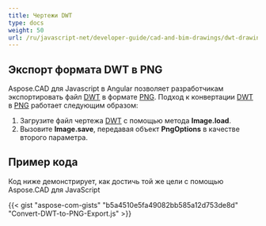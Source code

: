 ```yaml
---
title: Чертежи DWT
type: docs
weight: 50
url: /ru/javascript-net/developer-guide/cad-and-bim-drawings/dwt-drawings/
---
```


## **Экспорт формата DWT в PNG**

Aspose.CAD для Javascript в Angular позволяет разработчикам экспортировать файл [DWT](https://docs.fileformat.com/cad/dwt/) в формате [PNG](https://docs.fileformat.com/image/png/).
Подход к конвертации [DWT](https://docs.fileformat.com/cad/dwt/) в [PNG](https://docs.fileformat.com/image/png/) работает следующим образом:

1. Загрузите файл чертежа [DWT](https://docs.fileformat.com/cad/dwt/) с помощью метода **Image.load**.
1. Вызовите **Image.save**, передавая объект **PngOptions** в качестве второго параметра.

## Пример кода

Код ниже демонстрирует, как достичь той же цели с помощью Aspose.CAD для JavaScript

{{< gist "aspose-com-gists" "b5a4510e5fa49082bb585a12d753de8d" "Convert-DWT-to-PNG-Export.js" >}}
